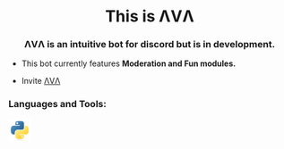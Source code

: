 <h1 align="center">This is ΛVΛ</h1>
<h3 align="center">ΛVΛ is an intuitive bot for discord but is in development.</h3>

- This bot currently features **Moderation and Fun modules.**

- Invite [ΛVΛ](https://discord.com/api/oauth2/authorize?client_id=865125510824722442&permissions=8&scope=bot)


<h3 align="left">Languages and Tools:</h3>
<p align="left"> <a href="https://www.python.org" target="_blank"> <img src="https://raw.githubusercontent.com/devicons/devicon/master/icons/python/python-original.svg" alt="python" width="40" height="40"/> </a> </p>
